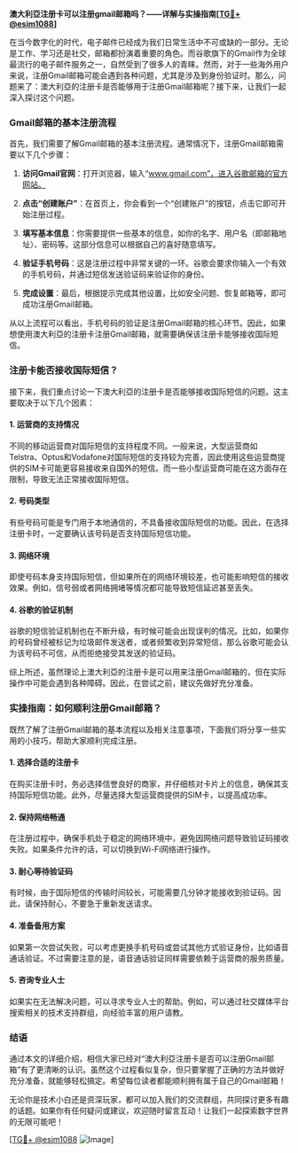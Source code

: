 **澳大利亞注册卡可以注册gmail邮箱吗？——详解与实操指南[[TG💪+ @esim1088](https://t.me/s/esim1088)]**

在当今数字化的时代，电子邮件已经成为我们日常生活中不可或缺的一部分。无论是工作、学习还是社交，邮箱都扮演着重要的角色。而谷歌旗下的Gmail作为全球最流行的电子邮件服务之一，自然受到了很多人的青睐。然而，对于一些海外用户来说，注册Gmail邮箱可能会遇到各种问题，尤其是涉及到身份验证时。那么，问题来了：澳大利亞的注册卡是否能够用于注册Gmail邮箱呢？接下来，让我们一起深入探讨这个问题。

### Gmail邮箱的基本注册流程

首先，我们需要了解Gmail邮箱的基本注册流程。通常情况下，注册Gmail邮箱需要以下几个步骤：

1. **访问Gmail官网**：打开浏览器，输入“www.gmail.com”，进入谷歌邮箱的官方网站。
   
2. **点击“创建账户”**：在首页上，你会看到一个“创建账户”的按钮，点击它即可开始注册过程。

3. **填写基本信息**：你需要提供一些基本的信息，如你的名字、用户名（即邮箱地址）、密码等。这部分信息可以根据自己的喜好随意填写。

4. **验证手机号码**：这是注册过程中非常关键的一环。谷歌会要求你输入一个有效的手机号码，并通过短信发送验证码来验证你的身份。

5. **完成设置**：最后，根据提示完成其他设置，比如安全问题、恢复邮箱等，即可成功注册Gmail邮箱。

从以上流程可以看出，手机号码的验证是注册Gmail邮箱的核心环节。因此，如果想使用澳大利亞的注册卡注册Gmail邮箱，就需要确保该注册卡能够接收国际短信。

### 注册卡能否接收国际短信？

接下来，我们重点讨论一下澳大利亞的注册卡是否能够接收国际短信的问题。这主要取决于以下几个因素：

#### 1. **运营商的支持情况**
不同的移动运营商对国际短信的支持程度不同。一般来说，大型运营商如Telstra、Optus和Vodafone对国际短信的支持较为完善，因此使用这些运营商提供的SIM卡可能更容易接收来自国外的短信。而一些小型运营商可能在这方面存在限制，导致无法正常接收国际短信。

#### 2. **号码类型**
有些号码可能是专门用于本地通信的，不具备接收国际短信的功能。因此，在选择注册卡时，一定要确认该号码是否支持国际短信功能。

#### 3. **网络环境**
即使号码本身支持国际短信，但如果所在的网络环境较差，也可能影响短信的接收效果。例如，信号弱或者网络拥堵等情况都可能导致短信延迟甚至丢失。

#### 4. **谷歌的验证机制**
谷歌的短信验证机制也在不断升级，有时候可能会出现误判的情况。比如，如果你的号码曾经被标记为垃圾邮件发送者，或者频繁收到异常短信，那么谷歌可能会认为该号码不可信，从而拒绝接受其发送的验证码。

综上所述，虽然理论上澳大利亞的注册卡是可以用来注册Gmail邮箱的，但在实际操作中可能会遇到各种障碍。因此，在尝试之前，建议先做好充分准备。

### 实操指南：如何顺利注册Gmail邮箱？

既然了解了注册Gmail邮箱的基本流程以及相关注意事项，下面我们将分享一些实用的小技巧，帮助大家顺利完成注册。

#### 1. **选择合适的注册卡**
在购买注册卡时，务必选择信誉良好的商家，并仔细核对卡片上的信息，确保其支持国际短信功能。此外，尽量选择大型运营商提供的SIM卡，以提高成功率。

#### 2. **保持网络畅通**
在注册过程中，确保手机处于稳定的网络环境中，避免因网络问题导致验证码接收失败。如果条件允许的话，可以切换到Wi-Fi网络进行操作。

#### 3. **耐心等待验证码**
有时候，由于国际短信的传输时间较长，可能需要几分钟才能接收到验证码。因此，请保持耐心，不要急于重新发送请求。

#### 4. **准备备用方案**
如果第一次尝试失败，可以考虑更换手机号码或尝试其他方式验证身份，比如语音通话验证。不过需要注意的是，语音通话验证同样需要依赖于运营商的服务质量。

#### 5. **咨询专业人士**
如果实在无法解决问题，可以寻求专业人士的帮助。例如，可以通过社交媒体平台搜索相关的技术支持群组，向经验丰富的用户请教。

### 结语

通过本文的详细介绍，相信大家已经对“澳大利亞注册卡是否可以注册Gmail邮箱”有了更清晰的认识。虽然这个过程看似复杂，但只要掌握了正确的方法并做好充分准备，就能够轻松搞定。希望每位读者都能顺利拥有属于自己的Gmail邮箱！

无论你是技术小白还是资深玩家，都可以加入我们的交流群组，共同探讨更多有趣的话题。如果你有任何疑问或建议，欢迎随时留言互动！让我们一起探索数字世界的无限可能吧！

[[TG💪+ @esim1088](https://t.me/s/esim1088) ![Image](https://i.postimg.cc/4NQfJmqS/Snipaste-2025-05-13-00-14-12.png)]